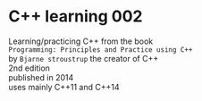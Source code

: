 # C++ learning 002

Learning/practicing C++ from the book  
`Programming: Principles and Practice using C++`   
by `Bjarne stroustrup` the creator of C++  
2nd edition  
published in 2014  
uses mainly C\+\+11 and C\+\+14  